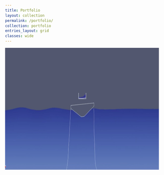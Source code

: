 ```yaml
---
title: Portfolio
layout: collection
permalink: /portfolio/
collection: portfolio
entries_layout: grid
classes: wide
---
```


<img src="/assets/images/floater.png" alt="Floater dynamics" width="600" height="400">